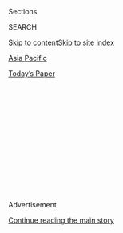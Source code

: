 <div id="app">

<div>

<div>

<div>

<div class="NYTAppHideMasthead css-1q2w90k e1suatyy0">

<div class="section css-ui9rw0 e1suatyy2">

<div class="css-eph4ug er09x8g0">

<div class="css-6n7j50">

</div>

<span class="css-1dv1kvn">Sections</span>

<div class="css-10488qs">

<span class="css-1dv1kvn">SEARCH</span>

</div>

[Skip to content](#site-content)[Skip to site index](#site-index)

</div>

<div id="masthead-section-label" class="css-1wr3we4 eaxe0e00">

[Asia
Pacific](https://www.nytimes3xbfgragh.onion/section/world/asia)

</div>

<div class="css-10698na e1huz5gh0">

</div>

</div>

<div id="masthead-bar-one" class="section hasLinks css-15hmgas e1csuq9d3">

<div class="css-uqyvli e1csuq9d0">

</div>

<div class="css-1uqjmks e1csuq9d1">

</div>

<div class="css-9e9ivx">

[](https://myaccount.nytimes3xbfgragh.onion/auth/login?response_type=cookie&client_id=vi)

</div>

<div class="css-1bvtpon e1csuq9d2">

[Today’s
Paper](https://www.nytimes3xbfgragh.onion/section/todayspaper)

</div>

</div>

</div>

</div>

<div data-aria-hidden="false">

<div id="site-content" data-role="main">

<div>

<div class="css-1aor85t" style="opacity:0.000000001;z-index:-1;visibility:hidden">

<div class="css-1hqnpie">

<div class="css-epjblv">

<span class="css-17xtcya">[Asia
Pacific](/section/world/asia)</span><span class="css-x15j1o">|</span><span class="css-fwqvlz">North
Korean Ambassador Leaves
Malaysia</span>

</div>

<div class="css-k008qs">

<div class="css-1iwv8en">

<span class="css-18z7m18"></span>

<div>

</div>

</div>

<span class="css-1n6z4y">https://nyti.ms/2n4xZr4</span>

<div class="css-1705lsu">

<div class="css-4xjgmj">

<div class="css-4skfbu" data-role="toolbar" data-aria-label="Social Media Share buttons, Save button, and Comments Panel with current comment count" data-testid="share-tools">

  - 
  - 
  - 
  - 
    
    <div class="css-6n7j50">
    
    </div>

  - 

</div>

</div>

</div>

</div>

</div>

</div>

<div class="css-13pd83m">

</div>

<div id="top-wrapper" class="css-1sy8kpn">

<div id="top-slug" class="css-l9onyx">

Advertisement

</div>

[Continue reading the main
story](#after-top)

<div class="ad top-wrapper" style="text-align:center;height:100%;display:block;min-height:250px">

<div id="top" class="place-ad" data-position="top" data-size-key="top">

</div>

</div>

<div id="after-top">

</div>

</div>

<div id="sponsor-wrapper" class="css-1hyfx7x">

<div id="sponsor-slug" class="css-19vbshk">

Supported by

</div>

[Continue reading the main
story](#after-sponsor)

<div id="sponsor" class="ad sponsor-wrapper" style="text-align:center;height:100%;display:block">

</div>

<div id="after-sponsor">

</div>

</div>

<div class="css-1vkm6nb ehdk2mb0">

# North Korean Ambassador Leaves Malaysia

</div>

<div class="css-79elbk" data-testid="photoviewer-wrapper">

<div class="css-z3e15g" data-testid="photoviewer-wrapper-hidden">

</div>

<div class="css-1a48zt4 ehw59r15" data-testid="photoviewer-children">

![<span class="css-16f3y1r e13ogyst0" data-aria-hidden="true">North
Korea’s expelled ambassador to Malaysia, Kang Chol, center, at Kuala
Lumpur International Airport on
Monday.</span><span class="css-cnj6d5 e1z0qqy90" itemprop="copyrightHolder"><span class="css-1ly73wi e1tej78p0">Credit...</span><span><span>Lai
Seng
Sin/Reuters</span></span></span>](https://static01.graylady3jvrrxbe.onion/images/2017/03/07/world/07Kim2/07Kim2-articleInline.jpg?quality=75&auto=webp&disable=upscale)

</div>

</div>

<div class="css-xt80pu e12qa4dv0">

<div class="css-18e8msd">

<div class="css-vp77d3 epjyd6m0">

<div class="css-1baulvz">

By [<span class="css-1baulvz last-byline" itemprop="name">Richard C.
Paddock</span>](https://www.nytimes3xbfgragh.onion/by/richard-c-paddock)

</div>

</div>

  - March 6,
    2017

  - 
    
    <div class="css-4xjgmj">
    
    <div class="css-d8bdto" data-role="toolbar" data-aria-label="Social Media Share buttons, Save button, and Comments Panel with current comment count" data-testid="share-tools">
    
      - 
      - 
      - 
      - 
        
        <div class="css-6n7j50">
        
        </div>
    
      - 
    
    </div>
    
    </div>

</div>

</div>

<div class="section meteredContent css-1r7ky0e" name="articleBody" itemprop="articleBody">

<div class="css-1fanzo5 StoryBodyCompanionColumn">

<div class="css-53u6y8">

BANGKOK — North Korea’s ambassador left Malaysia on Monday evening after
he was ordered
[expelled](https://www.nytimes3xbfgragh.onion/2017/03/04/world/asia/malaysia-north-korea-kim-jong-nam.html)
for making disparaging remarks about the country and challenging its
motives in investigating the killing of [Kim
Jong-nam](https://www.nytimes3xbfgragh.onion/2017/02/15/world/asia/kim-jong-nam-assassination-north-korea.html),
the half brother of [North
Korea](https://www.nytimes3xbfgragh.onion/topic/destination/north-korea?inline=nyt-geo)’s
ruler.

The ambassador, Kang Chol, who had questioned the Malaysian police’s
findings and suggested that Mr. Kim had died of heart failure rather
than by poison, was declared “persona non grata” on Saturday and given
48 hours to leave.

At the airport, Mr. Kang [told
reporters](http://www.channelnewsasia.com/news/asiapacific/expelled-north-korean-envoy-says-malaysia-s-extreme-measures/3572102.html?utm_source=dlvr.it&utm_medium=twitter)
that the “extreme measures” taken by the Malaysian government were doing
“great harm” to relations between the two countries.

Earlier Monday, Prime Minister Najib Razak of Malaysia said Mr. Kang had
been expelled because he had not apologized for his comments when asked
to do so.

</div>

</div>

<div class="css-1fanzo5 StoryBodyCompanionColumn">

<div class="css-53u6y8">

“Anyone who comes here must respect us,” Mr. Najib said, [according to
The
Star](http://www.thestar.com.my/news/nation/2017/03/06/malaysian-leaders-double-down-on-n-korea/),
a Malaysian newspaper. “If they made baseless accusations, they should
rightfully apologize and take back what they said. But they didn’t do
that, so we have taken action to declare the person as persona non
grata.”

Mr. Kim was killed on Feb. 13 as he prepared to check in for a flight at
Kuala Lumpur International Airport. The police said that two women, one
from Vietnam and one from Indonesia, had smeared nerve agent on Mr.
Kim’s face. The women have been [charged with
murder](https://www.nytimes3xbfgragh.onion/2017/02/28/world/asia/north-korea-kim-jong-nam-death.html).

The Malaysian police are seeking seven North Korean men in the case,
including a diplomat stationed in Malaysia. The South Korean government
has accused North Korea of organizing an assassination.

Declaring an ambassador persona non grata is one of the harshest
diplomatic measures a nation can take against another country, short of
breaking off relations.

North Korea announced Monday evening that it had declared Malaysia’s
ambassador persona non grata and had ordered him to leave. However,
Malaysia had already recalled him for consultations last month.

</div>

</div>

<div class="css-1fanzo5 StoryBodyCompanionColumn">

<div class="css-53u6y8">

On Monday, Malaysia stopped allowing North Koreans to enter the country
without a visa. It also said that its national soccer squad would not be
allowed to play in an Asian Cup qualifying match on March 28 against the
North Korea team in Pyongyang.

While diplomats from North Korea generally keep a low profile, Mr. Kang
angered Malaysian officials by saying that his country “cannot trust”
the police investigation, and by accusing Malaysia of colluding with
outside powers to defame North Korea.

Although Mr. Kang had never acknowledged that the deceased man was the
half brother of the North Korean leader, [Kim
Jong-un](https://www.nytimes3xbfgragh.onion/topic/person/kim-jongun?inline=nyt-per),
he had sought to have the body handed over to the embassy before the
Malaysian authorities could conduct an autopsy.

After the autopsy was performed, Mr. Kang questioned Malaysia’s finding
that Mr. Kim had been killed with [the nerve agent
VX](https://www.nytimes3xbfgragh.onion/2017/02/24/world/asia/vx-nerve-agent-kim-jong-nam.html),
a weapon banned by international conventions but known to be in North
Korea’s arsenal.

Mr. Najib, in a [televised
interview](http://english.alarabiya.net/en/News/gulf/2017/03/05/Malaysia-s-PM-Razak-Mutual-desire-for-security-cooperation-with-Saudi-Arabia.html)
that aired on Sunday, said that the use of a banned chemical nerve agent
was “totally unacceptable.” The use of VX could have killed many more
people than just the intended victim, he said. Mr. Najib did not name
either of the Kim brothers or North Korea.

“We have to accept the fact that a crime has been committed in
Malaysia,” the prime minister said in the interview with Al Arabiya
television. “The substance, or the weapon used, is a very, very
dangerous chemical weapon, which should not be used at all, because if
used in large quantities, many, many people could have been killed, not
just one person.”

The interview was recorded last week before the two women were charged
with murder and before Malaysia ordered Mr. Kang’s expulsion. Mr. Najib
noted that VX is classified as a weapon of mass destruction.

“We have to take a very serious stance,” Mr. Najib said. “We are very
determined to find out the truth and that the people responsible should
be brought to justice.”

</div>

</div>

</div>

<div>

</div>

<div>

</div>

<div>

</div>

<div>

<div id="bottom-wrapper" class="css-1ede5it">

<div id="bottom-slug" class="css-l9onyx">

Advertisement

</div>

[Continue reading the main
story](#after-bottom)

<div id="bottom" class="ad bottom-wrapper" style="text-align:center;height:100%;display:block;min-height:90px">

</div>

<div id="after-bottom">

</div>

</div>

</div>

</div>

</div>

## Site Index

<div>

</div>

## Site Information Navigation

  - [© <span>2020</span> <span>The New York Times
    Company</span>](https://help.nytimes3xbfgragh.onion/hc/en-us/articles/115014792127-Copyright-notice)

<!-- end list -->

  - [NYTCo](https://www.nytco.com/)
  - [Contact
    Us](https://help.nytimes3xbfgragh.onion/hc/en-us/articles/115015385887-Contact-Us)
  - [Work with us](https://www.nytco.com/careers/)
  - [Advertise](https://nytmediakit.com/)
  - [T Brand Studio](http://www.tbrandstudio.com/)
  - [Your Ad
    Choices](https://www.nytimes3xbfgragh.onion/privacy/cookie-policy#how-do-i-manage-trackers)
  - [Privacy](https://www.nytimes3xbfgragh.onion/privacy)
  - [Terms of
    Service](https://help.nytimes3xbfgragh.onion/hc/en-us/articles/115014893428-Terms-of-service)
  - [Terms of
    Sale](https://help.nytimes3xbfgragh.onion/hc/en-us/articles/115014893968-Terms-of-sale)
  - [Site
    Map](https://spiderbites.nytimes3xbfgragh.onion)
  - [Help](https://help.nytimes3xbfgragh.onion/hc/en-us)
  - [Subscriptions](https://www.nytimes3xbfgragh.onion/subscription?campaignId=37WXW)

</div>

</div>

</div>

</div>
